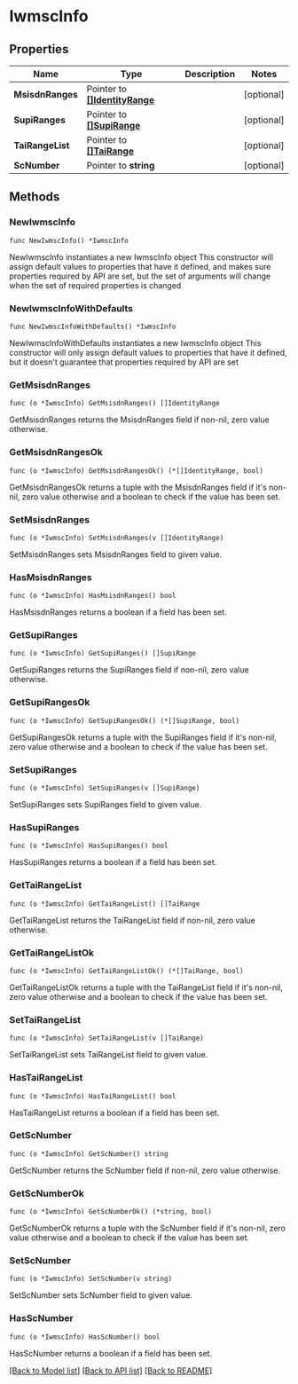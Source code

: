 # IwmscInfo

## Properties

Name | Type | Description | Notes
------------ | ------------- | ------------- | -------------
**MsisdnRanges** | Pointer to [**[]IdentityRange**](IdentityRange.md) |  | [optional] 
**SupiRanges** | Pointer to [**[]SupiRange**](SupiRange.md) |  | [optional] 
**TaiRangeList** | Pointer to [**[]TaiRange**](TaiRange.md) |  | [optional] 
**ScNumber** | Pointer to **string** |  | [optional] 

## Methods

### NewIwmscInfo

`func NewIwmscInfo() *IwmscInfo`

NewIwmscInfo instantiates a new IwmscInfo object
This constructor will assign default values to properties that have it defined,
and makes sure properties required by API are set, but the set of arguments
will change when the set of required properties is changed

### NewIwmscInfoWithDefaults

`func NewIwmscInfoWithDefaults() *IwmscInfo`

NewIwmscInfoWithDefaults instantiates a new IwmscInfo object
This constructor will only assign default values to properties that have it defined,
but it doesn't guarantee that properties required by API are set

### GetMsisdnRanges

`func (o *IwmscInfo) GetMsisdnRanges() []IdentityRange`

GetMsisdnRanges returns the MsisdnRanges field if non-nil, zero value otherwise.

### GetMsisdnRangesOk

`func (o *IwmscInfo) GetMsisdnRangesOk() (*[]IdentityRange, bool)`

GetMsisdnRangesOk returns a tuple with the MsisdnRanges field if it's non-nil, zero value otherwise
and a boolean to check if the value has been set.

### SetMsisdnRanges

`func (o *IwmscInfo) SetMsisdnRanges(v []IdentityRange)`

SetMsisdnRanges sets MsisdnRanges field to given value.

### HasMsisdnRanges

`func (o *IwmscInfo) HasMsisdnRanges() bool`

HasMsisdnRanges returns a boolean if a field has been set.

### GetSupiRanges

`func (o *IwmscInfo) GetSupiRanges() []SupiRange`

GetSupiRanges returns the SupiRanges field if non-nil, zero value otherwise.

### GetSupiRangesOk

`func (o *IwmscInfo) GetSupiRangesOk() (*[]SupiRange, bool)`

GetSupiRangesOk returns a tuple with the SupiRanges field if it's non-nil, zero value otherwise
and a boolean to check if the value has been set.

### SetSupiRanges

`func (o *IwmscInfo) SetSupiRanges(v []SupiRange)`

SetSupiRanges sets SupiRanges field to given value.

### HasSupiRanges

`func (o *IwmscInfo) HasSupiRanges() bool`

HasSupiRanges returns a boolean if a field has been set.

### GetTaiRangeList

`func (o *IwmscInfo) GetTaiRangeList() []TaiRange`

GetTaiRangeList returns the TaiRangeList field if non-nil, zero value otherwise.

### GetTaiRangeListOk

`func (o *IwmscInfo) GetTaiRangeListOk() (*[]TaiRange, bool)`

GetTaiRangeListOk returns a tuple with the TaiRangeList field if it's non-nil, zero value otherwise
and a boolean to check if the value has been set.

### SetTaiRangeList

`func (o *IwmscInfo) SetTaiRangeList(v []TaiRange)`

SetTaiRangeList sets TaiRangeList field to given value.

### HasTaiRangeList

`func (o *IwmscInfo) HasTaiRangeList() bool`

HasTaiRangeList returns a boolean if a field has been set.

### GetScNumber

`func (o *IwmscInfo) GetScNumber() string`

GetScNumber returns the ScNumber field if non-nil, zero value otherwise.

### GetScNumberOk

`func (o *IwmscInfo) GetScNumberOk() (*string, bool)`

GetScNumberOk returns a tuple with the ScNumber field if it's non-nil, zero value otherwise
and a boolean to check if the value has been set.

### SetScNumber

`func (o *IwmscInfo) SetScNumber(v string)`

SetScNumber sets ScNumber field to given value.

### HasScNumber

`func (o *IwmscInfo) HasScNumber() bool`

HasScNumber returns a boolean if a field has been set.


[[Back to Model list]](../README.md#documentation-for-models) [[Back to API list]](../README.md#documentation-for-api-endpoints) [[Back to README]](../README.md)


